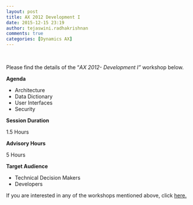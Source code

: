 ```yaml
---
layout: post
title: AX 2012 Development I
date: 2015-12-15 23:19
author: tejaswini.radhakrishnan
comments: true
categories: [Dynamics AX]
---
```

&nbsp;

Please find the details of the “<em>AX 2012</em><em>- Development I”</em> workshop below.

<strong>Agenda</strong>
<ul>
	<li>Architecture</li>
	<li>Data Dictionary</li>
	<li>User Interfaces</li>
	<li>Security</li>
</ul>
<strong>Session Duration</strong>

1.5 Hours

<strong>Advisory Hours</strong>

5 Hours

<strong>Target Audience</strong>
<ul>
	<li>Technical Decision Makers</li>
	<li>Developers</li>
</ul>
If you are interested in any of the workshops mentioned above, click <a href="mailto:blog_ptsdynamics@microsoft.com?Subject=Dynamics%20AX%20Workshops%20-%20Registration&amp;Body=PLEASE%20FILL%20IN%20THE%20FOLLOWING%20DETAILS%0A%0AName%3A%0ACompany%20Name%3A%0APartner%20ID%3A%0AContact%20number%3A%0AEmail%20ID%3A%0AProducts%20interested%20in%3A%0ASessions%20interested%20in%3A">here.</a>
